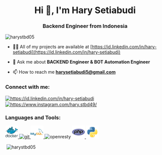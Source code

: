 <h1 align="center">Hi 👋, I'm Hary Setiabudi</h1>
<h3 align="center">Backend Engineer from Indonesia</h3>

<p align="left"> <img src="https://komarev.com/ghpvc/?username=harystbd05&label=Profile%20views&color=0e75b6&style=flat" alt="harystbd05" /> </p>

- 👨‍💻 All of my projects are available at [https://id.linkedin.com/in/hary-setiabudi](https://id.linkedin.com/in/hary-setiabudi)

- 💬 Ask me about **BACKEND Engineer & BOT Automation Engineer**

- 📫 How to reach me **harysetiabudi5@gmail.com**

<h3 align="left">Connect with me:</h3>
<p align="left">
<a href="https://id.linkedin.com/in/hary-setiabudi" target="blank"><img align="center" src="https://raw.githubusercontent.com/rahuldkjain/github-profile-readme-generator/master/src/images/icons/Social/linked-in-alt.svg" alt="https://id.linkedin.com/in/hary-setiabudi" height="30" width="40" /></a>
<a href="https://www.instagram.com/hary.stbd49/" target="blank"><img align="center" src="https://raw.githubusercontent.com/rahuldkjain/github-profile-readme-generator/master/src/images/icons/Social/instagram.svg" alt="https://www.instagram.com/hary.stbd49/" height="30" width="40" /></a>
</p>

<h3 align="left">Languages and Tools:</h3>
<p align="left"> <a href="https://www.docker.com/" target="_blank" rel="noreferrer"> <img src="https://raw.githubusercontent.com/devicons/devicon/master/icons/docker/docker-original-wordmark.svg" alt="docker" width="40" height="40"/> </a> <a href="https://git-scm.com/" target="_blank" rel="noreferrer"> <img src="https://www.vectorlogo.zone/logos/git-scm/git-scm-icon.svg" alt="git" width="40" height="40"/> </a> <a href="https://golang.org" target="_blank" rel="noreferrer"><img src="https://raw.githubusercontent.com/devicons/devicon/master/icons/mysql/mysql-original-wordmark.svg" alt="mysql" width="40" height="40"/> </a> <img src="https://openresty.org/images/logo.png" alt="openresty" width="40" height="40"/> </a> <a href="https://www.php.net" target="_blank" rel="noreferrer"> <img src="https://raw.githubusercontent.com/devicons/devicon/master/icons/php/php-original.svg" alt="php" width="40" height="40"/> </a> <a href="https://www.python.org" target="_blank" rel="noreferrer"> <img src="https://raw.githubusercontent.com/devicons/devicon/master/icons/python/python-original.svg" alt="python" width="40" height="40"/> </a> 

<p>&nbsp;<img align="center" src="https://github-readme-stats.vercel.app/api?username=harystbd05&show_icons=true&locale=en" alt="harystbd05" /></p>
